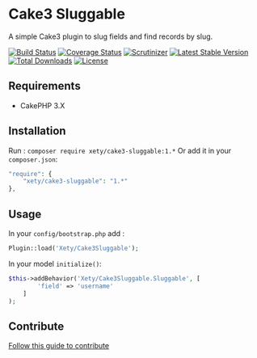 # Cake3 Sluggable
A simple Cake3 plugin to slug fields and find records by slug.

[![Build Status](https://img.shields.io/travis/Xety/Cake3-Sluggable.svg?style=flat-square)](https://travis-ci.org/Xety/Cake3-Sluggable)
[![Coverage Status](https://img.shields.io/coveralls/Xety/Cake3-Sluggable/master.svg?style=flat-square)](https://coveralls.io/r/xety/Cake3-Sluggable)
[![Scrutinizer](https://img.shields.io/scrutinizer/g/Xety/Cake3-Sluggable.svg?style=flat-square)](https://scrutinizer-ci.com/g/Xety/Cake3-Sluggable)
[![Latest Stable Version](https://img.shields.io/packagist/v/Xety/Cake3-Sluggable.svg?style=flat-square)](https://packagist.org/packages/xety/cake3-sluggable)
[![Total Downloads](https://img.shields.io/packagist/dt/xety/cake3-sluggable.svg?style=flat-square)](https://packagist.org/packages/xety/cake3-sluggable)
[![License](https://img.shields.io/badge/license-MIT-brightgreen.svg?style=flat-square)](https://packagist.org/packages/xety/cake3-sluggable)

## Requirements
* CakePHP 3.X

## Installation
Run : `composer require xety/cake3-sluggable:1.*`
Or add it in your `composer.json`:
``` php
"require": {
	"xety/cake3-sluggable": "1.*"
},
```

## Usage
In your `config/bootstrap.php` add :
``` php
Plugin::load('Xety/Cake3Sluggable');
```
In your model `initialize()`:
``` php
$this->addBehavior('Xety/Cake3Sluggable.Sluggable', [
		'field' => 'username'
	]
);
```

## Contribute
[Follow this guide to contribute](https://github.com/Xety/Cake3-Upload/blob/master/CONTRIBUTING.md)
